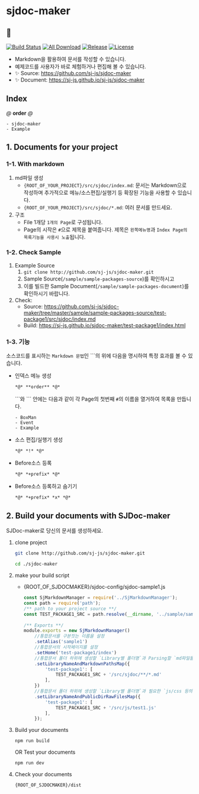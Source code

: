 # sjdoc-maker
## 📄
[![Build Status](https://travis-ci.org/sj-js/sjdoc-maker.svg?branch=master)](https://travis-ci.org/sj-js/sjdoc-maker)
[![All Download](https://img.shields.io/github/downloads/sj-js/sjdoc-maker/total.svg)](https://github.com/sj-js/sjdoc-maker/releases)
[![Release](https://img.shields.io/github/release/sj-js/sjdoc-maker.svg)](https://github.com/sj-js/sjdoc-maker/releases)
[![License](https://img.shields.io/github/license/sj-js/sjdoc-maker.svg)](https://github.com/sj-js/sjdoc-maker/releases)
- Markdown을 활용하여 문서를 작성할 수 있습니다.
- 예제코드를 사용자가 바로 체험하거나 편집해 볼 수 있습니다.
- ✨ Source: https://github.com/sj-js/sjdoc-maker
- ✨ Document: https://sj-js.github.io/sj-js/sjdoc-maker



## Index
*@* **order** *@*
```
- sjdoc-maker
- Example
```



## 1. Documents for your project
 
### 1-1. With markdown
1. md파일 생성
    - `{ROOT_OF_YOUR_PROJECT}/src/sjdoc/index.md`: 문서는 Markdown으로 작성하며 추가적으로 메뉴/소스편집/실행기 등 확장된 기능을 사용할 수 있습니다.
    - `{ROOT_OF_YOUR_PROJECT}/src/sjdoc/*.md`: 여러 문서를 만드세요.
2. 구조
    - File 1개당 `1개의 Page`로 구성됩니다.
    - Page의 시작은 `#`으로 제목을 붙여줍니다. 제목은 `왼쪽메뉴명`과 `Index Page의 목록기능을 사용시 노출`됩니다.
        
    
### 1-2. Check Sample
1. Example Source 
    1. `git clone http://github.com/sj-js/sjdoc-maker.git`
    2. Sample Source(`/sample/sample-packages-source`)를 확인하시고 
    3. 이를 빌드한 Sample Document(`/sample/sample-packages-document`)를 확인하시기 바랍니다.
2. Check:
    - Source: https://github.com/sj-js/sjdoc-maker/tree/master/sample/sample-packages-source/test-package1/src/sjdoc/index.md
    - Build: https://sj-js.github.io/sjdoc-maker/test-package1/index.html


### 1-3. 기능
소스코드를 표시하는 `Markdown 문법`인 \`\`\`의 위에 다음을 명시하여 특정 효과를 볼 수 있습니다.

- 인덱스 메뉴 생성
    ```markdown
    *@* **order** *@*
    ```
    \`\`\`와 \`\`\` 안에는 다음과 같이 각 Page의 첫번째 `#`의 이름을 열거하여 목록을 만듭니다.
    ```
    - BoxMan
    - Event
    - Example
    ```

- 소스 편집/실행기 생성
    ```markdown
    *@* *!* *@*
    ```

- Before소스 등록
    ```markdown
    *@* *+prefix* *@*
    ```

- Before소스 등록하고 숨기기
    ```markdown
    *@* *+prefix* *x* *@*
    ```



## 2. Build your documents with SJDoc-maker
SJDoc-maker로 당신의 문서를 생성하세요.
1. clone project
    ```bash
    git clone http://github.com/sj-js/sjdoc-maker.git
    ```
    ```bash
    cd ./sjdoc-maker
    ```

2. make your build script
    - {ROOT_OF_SJDOCMAKER}/sjdoc-config/sjdoc-sample1.js
        ```js
        const SjMarkdownManager = require('../SjMarkdownManager');
        const path = require('path');
        /** path to your project source **/
        const TEST_PACKAGE1_SRC = path.resolve(__dirname, '../sample/sample-packages-source/test-package1');          
          
        /** Exports **/
        module.exports = new SjMarkdownManager()
            //통합문서를 구분짓는 이름을 설정
            .setAlias('sample1')                   
            //통합문서의 시작페이지를 설정      
            .setHome('test-package1/index')      
            //통합문서 폴더 하위에 생성할 `Library별 폴더명`과 Parsing할 `md파일들`을 매칭시킵니다. (Object구조로 정의합니다.)
            .setLibraryNameAndMarkdownPathsMap({  
                'test-package1': [
                    TEST_PACKAGE1_SRC + '/src/sjdoc/**/*.md'
                ],
            })
            //통합문서 폴더 하위에 생성할 `Library별 폴더명`과 필요한 `js/css 등의 파일들`을 매칭시킵니다. (Object구조로 정의합니다.)
            .setLibraryNameAndPublicDirRawFilesMap({
                'test-package1': [
                    TEST_PACKAGE1_SRC + '/src/js/test1.js'
                ],
            });
        ```

3. Build your documents
    ```bash
    npm run build
    ```
    OR Test your documents
    ```bash
    npm run dev
    ```

4. Check your documents
    ```bash
    {ROOT_OF_SJDOCMAKER}/dist
    ```